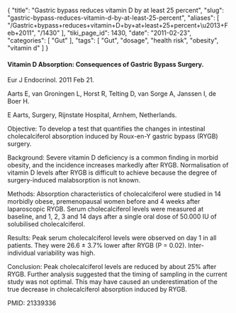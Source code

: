 {
    "title": "Gastric bypass reduces vitamin D by at least 25 percent",
    "slug": "gastric-bypass-reduces-vitamin-d-by-at-least-25-percent",
    "aliases": [
        "/Gastric+bypass+reduces+vitamin+D+by+at+least+25+percent+\u2013+Feb+2011",
        "/1430"
    ],
    "tiki_page_id": 1430,
    "date": "2011-02-23",
    "categories": [
        "Gut"
    ],
    "tags": [
        "Gut",
        "dosage",
        "health risk",
        "obesity",
        "vitamin d"
    ]
}


#### Vitamin D Absorption: Consequences of Gastric Bypass Surgery.

Eur J Endocrinol. 2011 Feb 21. 

Aarts E, van Groningen L, Horst R, Telting D, van Sorge A, Janssen I, de Boer H.

E Aarts, Surgery, Rijnstate Hospital, Arnhem, Netherlands.

Objective: To develop a test that quantifies the changes in intestinal cholecalciferol absorption induced by Roux-en-Y gastric bypass (RYGB) surgery. 

Background: Severe vitamin D deficiency is a common finding in morbid obesity, and the incidence increases markedly after RYGB. Normalisation of vitamin D levels after RYGB is difficult to achieve because the degree of surgery-induced malabsorption is not known. 

Methods: Absorption characteristics of cholecalciferol were studied in 14 morbidly obese, premenopausal women before and 4 weeks after laparoscopic RYGB. Serum cholecalciferol levels were measured at baseline, and 1, 2, 3 and 14 days after a single oral dose of 50.000 IU of solubilised cholecalciferol. 

Results: Peak serum cholecalciferol levels were observed on day 1 in all patients. They were 26.6 ± 3.7% lower after RYGB (P = 0.02). Inter-individual variability was high. 

Conclusion: Peak cholecalciferol levels are reduced by about 25% after RYGB. Further analysis suggested that the timing of sampling in the current study was not optimal. This may have caused an underestimation of the true decrease in cholecalciferol absorption induced by RYGB.

PMID: 21339336